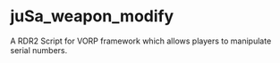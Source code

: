 # juSa_weapon_modify
A RDR2 Script for VORP framework which allows players to manipulate serial numbers.
